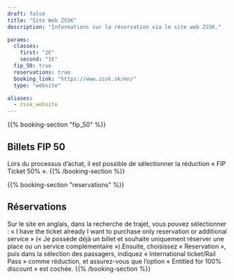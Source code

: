 ```yaml
---
draft: false
title: "Site Web ZSSK"
description: "Informations sur la réservation via le site web ZSSK."

params:
  classes:
    first: "2€"
    second: "1€"
  fip_50: true
  reservations: true
  booking_link: "https://www.zssk.sk/en/"
  type: "website"

aliases:
  - zssk_website
---
```


{{% booking-section "fip_50" %}}

## Billets FIP 50

Lors du processus d’achat, il est possible de sélectionner la réduction « FIP Ticket 50% ».
{{% /booking-section %}}

{{% booking-section "reservations" %}}

## Réservations

Sur le site en anglais, dans la recherche de trajet, vous pouvez sélectionner : « I have the ticket already I want to purchase only reservation or additional service » (« Je possède déjà un billet et souhaite uniquement réserver une place ou un service complémentaire »).Ensuite, choisissez « Reservation », puis dans la sélection des passagers, indiquez « International ticket/Rail Pass » comme réduction, et assurez-vous que l’option « Entitled for 100% discount » est cochée.
{{% /booking-section %}}
